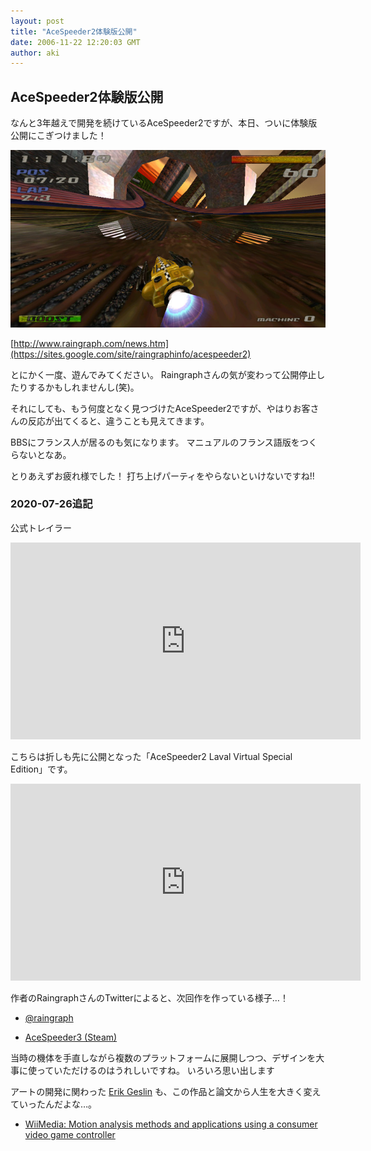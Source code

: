 ```yaml
---
layout: post
title: "AceSpeeder2体験版公開"
date: 2006-11-22 12:20:03 GMT
author: aki
---
```

## AceSpeeder2体験版公開

なんと3年越えで開発を続けているAceSpeeder2ですが、本日、ついに体験版公開にこぎつけました！

![20061122.jpg](/assets/2006/20061122.jpg)


[http://www.raingraph.com/news.htm](https://sites.google.com/site/raingraphinfo/acespeeder2)

とにかく一度、遊んでみてください。
Raingraphさんの気が変わって公開停止したりするかもしれませんし(笑)。


それにしても、もう何度となく見つづけたAceSpeeder2ですが、やはりお客さんの反応が出てくると、違うことも見えてきます。

BBSにフランス人が居るのも気になります。
マニュアルのフランス語版をつくらないとなあ。

とりあえずお疲れ様でした！
打ち上げパーティをやらないといけないですね!!

### 2020-07-26追記
公式トレイラー

<iframe width="560" height="315" src="https://www.youtube.com/embed/derr8dPXgt4" frameborder="0" allow="accelerometer; autoplay; encrypted-media; gyroscope; picture-in-picture" allowfullscreen></iframe>

こちらは折しも先に公開となった「AceSpeeder2 Laval Virtual Special Edition」です。

<iframe width="560" height="315" src="https://www.youtube.com/embed/N4WtupBoRMI" frameborder="0" allow="accelerometer; autoplay; encrypted-media; gyroscope; picture-in-picture" allowfullscreen></iframe>

作者のRaingraphさんのTwitterによると、次回作を作っている様子…！

- [@raingraph](https://twitter.com/raingraph)

- [AceSpeeder3 (Steam)](https://store.steampowered.com/app/885290/AceSpeeder3/)


当時の機体を手直しながら複数のプラットフォームに展開しつつ、デザインを大事に使っていただけるのはうれしいですね。
いろいろ思い出します

アートの開発に関わった [Erik Geslin](https://www.researchgate.net/profile/Erik_Geslin) も、この作品と論文から人生を大きく変えていったんだよな…。

- [WiiMedia: Motion analysis methods and applications using a consumer video game controller](https://www.researchgate.net/publication/234819226_WiiMedia_Motion_analysis_methods_and_applications_using_a_consumer_video_game_controller)